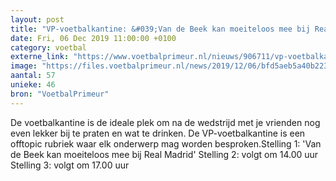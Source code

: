 ```yaml
---
layout: post
title: "VP-voetbalkantine: &#039;Van de Beek kan moeiteloos mee bij Real Madrid&#039;"
date: Fri, 06 Dec 2019 11:00:00 +0100
category: voetbal
externe_link: "https://www.voetbalprimeur.nl/nieuws/906711/vp-voetbalkantine-van-de-beek-kan-moeiteloos-mee-bij-real-madrid-.html"
image: "https://files.voetbalprimeur.nl/news/2019/12/06/bfd5aeb5a40b22343813ba61987b40629d6a9611.png"
aantal: 57
unieke: 46
bron: "VoetbalPrimeur"
---
```


De voetbalkantine is de ideale plek om na de wedstrijd met je vrienden nog even lekker bij te praten en wat te drinken. De VP-voetbalkantine is een offtopic rubriek waar elk onderwerp mag worden besproken.Stelling 1: &#039;Van de Beek kan moeiteloos mee bij Real Madrid&#039;
Stelling 2: volgt om 14.00 uur
Stelling 3: volgt om 17.00 uur

